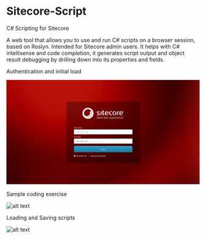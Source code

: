 # Sitecore-Script
C# Scripting for Sitecore

A web tool that allows you to use and run C# scripts on a browser session, based on Roslyn. Intended for Sitecore admin users. It helps with C# intellisense and code completion, it generates script output and object result debugging by drilling down into its properties and fields.

Authentication and initial load

![alt text](https://github.com/edcoss/Sitecore-Script/blob/master/Documentation/SitecoreScriptInitialLoad.gif "Authentication and Load")

Sample coding exercise

![alt text](https://github.com/edcoss/Sitecore-Script/blob/master/Documentation/SitecoreScriptSimpleTest.gif "Sample Coding Exercise")

Loading and Saving scripts

![alt text](https://github.com/edcoss/Sitecore-Script/blob/master/Documentation/SitecoreScriptLoadSave.gif "Sample Coding Exercise")
